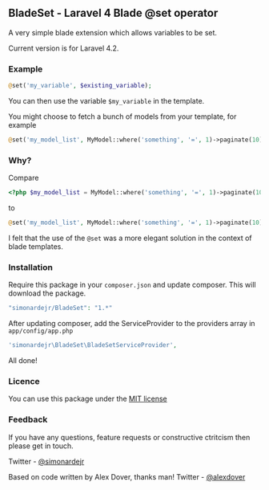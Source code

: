 ## BladeSet - Laravel 4 Blade @set operator

A very simple blade extension which allows variables to be set.

Current version is for Laravel 4.2.

### Example

```php
@set('my_variable', $existing_variable);
```

You can then use the variable `$my_variable` in the template.

You might choose to fetch a bunch of models from your template, for example

```php
@set('my_model_list', MyModel::where('something', '=', 1)->paginate(10));
```

### Why?

Compare

```php
<?php $my_model_list = MyModel::where('something', '=', 1)->paginate(10); ?>
```

to

```php
@set('my_model_list', MyModel::where('something', '=', 1)->paginate(10));
```

I felt that the use of the `@set` was a more elegant solution in the context of blade templates.

### Installation

Require this package in your `composer.json` and update composer. This will download the package.

```php
"simonardejr/BladeSet": "1.*"
```

After updating composer, add the ServiceProvider to the providers array in `app/config/app.php`

```php
'simonardejr\BladeSet\BladeSetServiceProvider',
```

All done!

### Licence
 
You can use this package under the [MIT license](http://opensource.org/licenses/MIT)

### Feedback

If you have any questions, feature requests or constructive ctritcism then please get in touch.

Twitter - [@simonardejr](http://twitter.com/simonardejr)

Based on code written by Alex Dover, thanks man!
Twitter - [@alexdover](http://twitter.com/alexdover)